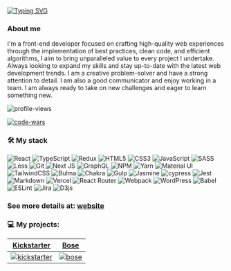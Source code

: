 [![Typing SVG](https://readme-typing-svg.demolab.com?font=Lucida+Console&duration=3000&color=1AC343&background=FFFFFF00&multiline=true&width=435&height=60&lines=Daniel+Popek;Frontend+developer)](https://git.io/typing-svg)

### About me
I'm a front-end developer focused on crafting high-quality web experiences through the implementation of best practices, clean code, and efficient algorithms, I aim to bring unparalleled value to every project I undertake.
Always looking to expand my skills and stay up-to-date with the latest web development trends.
I am a creative problem-solver and have a strong attention to detail. I am also a good communicator and enjoy working in a team. I am always ready to take on new challenges and eager to learn something new.

![profile-views](https://komarev.com/ghpvc/?username=danielpopek94&label=Profile%20views&color=0e75b6&style=flat)

[![code-wars](https://www.codewars.com/users/danielpopek94/badges/large)](https://www.codewars.com/users/danielpopek94)



### 🛠️ My stack
![React](https://img.shields.io/badge/react-%2320232a.svg?style=flat-square&logo=react&logoColor=%2361DAFB)
![TypeScript](https://img.shields.io/badge/typescript-%23007ACC.svg?style=flat-square&logo=typescript&logoColor=white)
![Redux](https://img.shields.io/badge/redux-%23593d88.svg?style=flat-square&logo=redux&logoColor=white)
![HTML5](https://img.shields.io/badge/html5-%23E34F26.svg?style=flat-square&logo=html5&logoColor=white)
![CSS3](https://img.shields.io/badge/css3-%231572B6.svg?style=flat-square&logo=css3&logoColor=white)
![JavaScript](https://img.shields.io/badge/javascript-%23323330.svg?style=flat-square&logo=javascript&logoColor=%23F7DF1E)
![SASS](https://img.shields.io/badge/SASS-hotpink.svg?style=flat-square&logo=SASS&logoColor=white)
![Less](https://img.shields.io/badge/less-2B4C80?style=flat-square&logo=less&logoColor=white)
![Git](https://img.shields.io/badge/git-%23F05033.svg?style=flat-square&logo=git&logoColor=white)
![Next JS](https://img.shields.io/badge/Next-black?style=flat-square&logo=next.js&logoColor=white)
![GraphQL](https://img.shields.io/badge/-GraphQL-E10098?style=flat-square&logo=graphql&logoColor=white)
![NPM](https://img.shields.io/badge/NPM-%23CB3837.svg?style=flat-square&logo=npm&logoColor=white)
![Yarn](https://img.shields.io/badge/yarn-%232C8EBB.svg?style=flat-square&logo=yarn&logoColor=white)
![Material UI](https://img.shields.io/badge/Material--UI-0081CB?style=flat-square&logo=material-ui&logoColor=white)
![TailwindCSS](https://img.shields.io/badge/tailwindcss-%2338B2AC.svg?style=flat-square&logo=tailwind-css&logoColor=white)
![Bulma](https://img.shields.io/badge/bulma-00D0B1?style=flat-square&logo=bulma&logoColor=white)
![Chakra](https://img.shields.io/badge/chakra-%234ED1C5.svg?style=flat-square&logo=chakraui&logoColor=white)
![Gulp](https://img.shields.io/badge/GULP-%23CF4647.svg?style=flat-square&logo=gulp&logoColor=white)
![Jasmine](https://img.shields.io/badge/jasmine-%238A4182.svg?style=flat-square&logo=jasmine&logoColor=white)
![cypress](https://img.shields.io/badge/-cypress-%23E5E5E5?style=flat-square&logo=cypress&logoColor=058a5e)
![Jest](https://img.shields.io/badge/-jest-%23C21325?style=flat-square&logo=jest&logoColor=white)
![Markdown](https://img.shields.io/badge/markdown-%23000000.svg?style=flat-square&logo=markdown&logoColor=white)
![Vercel](https://img.shields.io/badge/vercel-%23000000.svg?style=flat-square&logo=vercel&logoColor=white)
![React Router](https://img.shields.io/badge/React_Router-CA4245?style=flat-square&logo=react-router&logoColor=white)
![Webpack](https://img.shields.io/badge/webpack-%238DD6F9.svg?style=flat-square&logo=webpack&logoColor=black)
![WordPress](https://img.shields.io/badge/WordPress-%23117AC9.svg?style=flat-square&logo=WordPress&logoColor=white)
![Babel](https://img.shields.io/badge/Babel-F9DC3e?style=flat-square&logo=babel&logoColor=black)
![ESLint](https://img.shields.io/badge/ESLint-4B3263?style=flat-square&logo=eslint&logoColor=white)
![Jira](https://img.shields.io/badge/jira-%230A0FFF.svg?style=flat-square&logo=jira&logoColor=white)
![D3js](https://img.shields.io/badge/-D3.js-F9A03C?style=flat-square&logo=d3.js&logoColor=white)

### See more details at: [website](http://danielpopek.pl)


### 💻 My projects:

| [Kickstarter](https://github.com/danielpopek94/Kickstarter) | [Bose](https://github.com/danielpopek94/layout_miami) |
| ----------- | ----------- |
| [![kickstarter](https://github.com/danielpopek94/Kickstarter/raw/master/src/images/kickstarter-preview.png)](https://github.com/danielpopek94/Kickstarter) | [![bose](https://github.com/danielpopek94/layout_miami/raw/master/src/images/bose-preview.png)](https://github.com/danielpopek94/layout_miami) |
